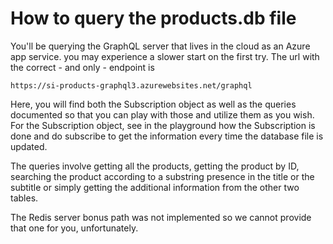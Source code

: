 # How to query the products.db file

You'll be querying the GraphQL server that lives in the cloud as an Azure app service. you may experience a slower start on the first try. The url with the correct - and only - endpoint is 
```
https://si-products-graphql3.azurewebsites.net/graphql
```
Here, you will find both the Subscription object as well as the queries documented so that you can play with those and utilize them as you wish.
For the Subscription object, see in the playground how the Subscription is done and do subscribe to get the information every time the database file is updated.

The queries involve getting all the products, getting the product by ID, searching the product according to a substring presence in the title or the subtitle or simply getting the additional information from the other two tables.

The Redis server bonus path was not implemented so we cannot provide that one for you, unfortunately.
